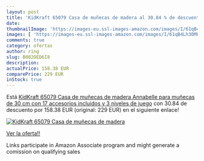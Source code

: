 ```yaml
---
layout: post
title: 'KidKraft 65079 Casa de muñecas de madera al 30.84 % de descuento'
date: 
thumbnailImage: 'https://images-eu.ssl-images-amazon.com/images/I/61qB4Lh30ML._SL200_.jpg'
images: [ 'https://images-eu.ssl-images-amazon.com/images/I/61qB4Lh30ML._SL200_.jpg' ]
comments: true
category: ofertas
author: ring
slug: B002OED6I8
description:
actualPrice: 158.38 EUR
comparePrice: 229 EUR
inStock: true
---
```


Está [KidKraft 65079 Casa de muñecas de madera Annabelle para muñecas de 30 cm con 17 accesorios incluidos y 3 niveles de juego](https://www.amazon.es/dp/B002OED6I8/?tag=tolees-21) con 30.84 de descuento por 158.38 EUR (original: 229 EUR) en el siguiente enlace!

[![KidKraft 65079 Casa de muñecas de madera](https://images-eu.ssl-images-amazon.com/images/I/61qB4Lh30ML._SL200_.jpg)](https://www.amazon.es/dp/B002OED6I8/?tag=tolees-21)

[Ver la oferta!!](https://www.amazon.es/dp/B002OED6I8/?tag=tolees-21)

Links participate in Amazon Associate program and might generate a comission on qualifying sales


